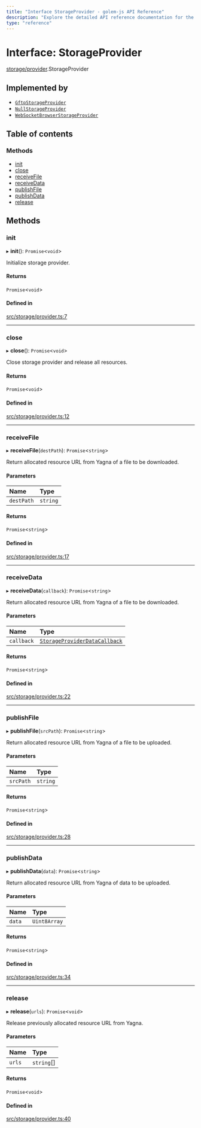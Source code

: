 ```yaml
---
title: "Interface StorageProvider - golem-js API Reference"
description: "Explore the detailed API reference documentation for the Interface StorageProvider within the golem-js SDK for the Golem Network."
type: "reference"
---
```

# Interface: StorageProvider

[storage/provider](../modules/storage_provider).StorageProvider

## Implemented by

- [`GftpStorageProvider`](../classes/storage_gftp.GftpStorageProvider)
- [`NullStorageProvider`](../classes/storage_null.NullStorageProvider)
- [`WebSocketBrowserStorageProvider`](../classes/storage_ws_browser.WebSocketBrowserStorageProvider)

## Table of contents

### Methods

- [init](storage_provider.StorageProvider#init)
- [close](storage_provider.StorageProvider#close)
- [receiveFile](storage_provider.StorageProvider#receivefile)
- [receiveData](storage_provider.StorageProvider#receivedata)
- [publishFile](storage_provider.StorageProvider#publishfile)
- [publishData](storage_provider.StorageProvider#publishdata)
- [release](storage_provider.StorageProvider#release)

## Methods

### init

▸ **init**(): `Promise`\<`void`\>

Initialize storage provider.

#### Returns

`Promise`\<`void`\>

#### Defined in

[src/storage/provider.ts:7](https://github.com/golemfactory/golem-js/blob/a3b94ca/src/storage/provider.ts#L7)

___

### close

▸ **close**(): `Promise`\<`void`\>

Close storage provider and release all resources.

#### Returns

`Promise`\<`void`\>

#### Defined in

[src/storage/provider.ts:12](https://github.com/golemfactory/golem-js/blob/a3b94ca/src/storage/provider.ts#L12)

___

### receiveFile

▸ **receiveFile**(`destPath`): `Promise`\<`string`\>

Return allocated resource URL from Yagna of a file to be downloaded.

#### Parameters

| Name | Type |
| :------ | :------ |
| `destPath` | `string` |

#### Returns

`Promise`\<`string`\>

#### Defined in

[src/storage/provider.ts:17](https://github.com/golemfactory/golem-js/blob/a3b94ca/src/storage/provider.ts#L17)

___

### receiveData

▸ **receiveData**(`callback`): `Promise`\<`string`\>

Return allocated resource URL from Yagna of a file to be downloaded.

#### Parameters

| Name | Type |
| :------ | :------ |
| `callback` | [`StorageProviderDataCallback`](../modules/storage_provider#storageproviderdatacallback) |

#### Returns

`Promise`\<`string`\>

#### Defined in

[src/storage/provider.ts:22](https://github.com/golemfactory/golem-js/blob/a3b94ca/src/storage/provider.ts#L22)

___

### publishFile

▸ **publishFile**(`srcPath`): `Promise`\<`string`\>

Return allocated resource URL from Yagna of a file to be uploaded.

#### Parameters

| Name | Type |
| :------ | :------ |
| `srcPath` | `string` |

#### Returns

`Promise`\<`string`\>

#### Defined in

[src/storage/provider.ts:28](https://github.com/golemfactory/golem-js/blob/a3b94ca/src/storage/provider.ts#L28)

___

### publishData

▸ **publishData**(`data`): `Promise`\<`string`\>

Return allocated resource URL from Yagna of data to be uploaded.

#### Parameters

| Name | Type |
| :------ | :------ |
| `data` | `Uint8Array` |

#### Returns

`Promise`\<`string`\>

#### Defined in

[src/storage/provider.ts:34](https://github.com/golemfactory/golem-js/blob/a3b94ca/src/storage/provider.ts#L34)

___

### release

▸ **release**(`urls`): `Promise`\<`void`\>

Release previously allocated resource URL from Yagna.

#### Parameters

| Name | Type |
| :------ | :------ |
| `urls` | `string`[] |

#### Returns

`Promise`\<`void`\>

#### Defined in

[src/storage/provider.ts:40](https://github.com/golemfactory/golem-js/blob/a3b94ca/src/storage/provider.ts#L40)
